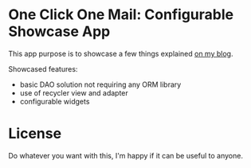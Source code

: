 # One Click One Mail: Configurable Showcase App #

This app purpose is to showcase a few things explained [on my blog](http://www.yannicklemin.com/all-about-widgets).

Showcased features:
- basic DAO solution not requiring any ORM library
- use of recycler view and adapter
- configurable widgets

# License #

Do whatever you want with this, I'm happy if it can be useful to anyone.
